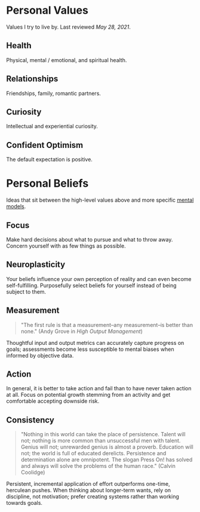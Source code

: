# Personal Values
Values I try to live by. Last reviewed *May 28, 2021*.

## Health
Physical, mental / emotional, and spiritual health.

## Relationships
Friendships, family, romantic partners.

## Curiosity
Intellectual and experiential curiosity.

## Confident Optimism
The default expectation is positive.

# Personal Beliefs
Ideas that sit between the high-level values above and more specific [mental models](mental_models.md).

## Focus
Make hard decisions about what to pursue and what to throw away. Concern yourself with as few things as possible.

## Neuroplasticity

Your beliefs influence your own perception of reality and can even become self-fulfilling. Purposefully select beliefs for yourself instead of being subject to them.

## Measurement
> "The first rule is that a measurement–any measurement–is better than none." (Andy Grove in *High Output Management*)

Thoughtful input and output metrics can accurately capture progress on goals; assessments become less susceptible to mental biases when informed by objective data.

## Action
In general, it is better to take action and fail than to have never taken action at all. Focus on potential growth stemming from an activity and get comfortable accepting downside risk.

## Consistency
> "Nothing in this world can take the place of persistence. Talent will not; nothing is more common than unsuccessful men with talent. Genius will not; unrewarded genius is almost a proverb. Education will not; the world is full of educated derelicts. Persistence and determination alone are omnipotent. The slogan Press On! has solved and always will solve the problems of the human race." (Calvin Coolidge)

Persistent, incremental application of effort outperforms one-time, herculean pushes. When thinking about longer-term wants, rely on discipline, not motivation; prefer creating systems rather than working towards goals.